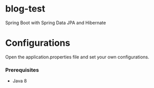 # blog-test
 Spring Boot with Spring Data JPA and Hibernate

# Configurations

Open the application.properties file and set your own configurations.

### Prerequisites

* Java 8
